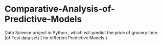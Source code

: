 # Comparative-Analysis-of-Predictive-Models
Data Science project in Python , which will predict the price of grocery item (of Test data set) ( for different Predictive Models )
